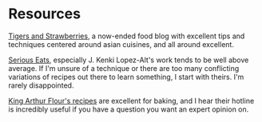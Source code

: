 # Resources

[Tigers and Strawberries](http://www.tigersandstrawberries.com/), a now-ended food blog with excellent tips and techniques centered around asian cuisines, and all around excellent.

[Serious Eats](https://seriouseats.com), especially J. Kenki Lopez-Alt's work tends to be well above average. If I'm unsure of a technique or there are too many conflicting variations of recipes out there to learn something, I start with theirs. I'm rarely disappointed.

[King Arthur Flour's recipes](https://www.kingarthurbaking.com/recipes) are excellent for baking, and I hear their hotline is incredibly useful if you have a question you want an expert opinion on.
